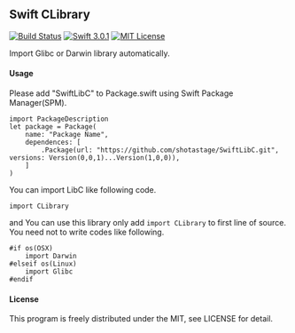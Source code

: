 Swift CLibrary
-----------
[![Build Status](https://travis-ci.org/shotastage/SwiftCLibrary.svg?branch=master)](https://travis-ci.org/shotastage/SwiftCLibrary)
[![Swift 3.0.1](https://img.shields.io/badge/Swift-3.0.1-orange.svg?style=flat)](https://developer.apple.com/swift/)
[![MIT License](http://img.shields.io/badge/license-MIT-blue.svg?style=flat)](LICENSE)


Import Glibc or Darwin library automatically.


#### Usage
Please add "SwiftLibC" to Package.swift using Swift Package Manager(SPM).

```:Swift
import PackageDescription
let package = Package(
    name: "Package Name",
    dependences: [
    	.Package(url: "https://github.com/shotastage/SwiftLibC.git", versions: Version(0,0,1)...Version(1,0,0)),
    ]
)
```

You can import LibC like following code.
```:Swift
import CLibrary
```

and You can use this library only add `import CLibrary` to first line of source.
You need not to write codes like following. 

```:Swift
#if os(OSX)
	import Darwin
#elseif os(Linux)
	import Glibc
#endif
```

 
#### License
This program is freely distributed under the MIT, see LICENSE for detail.
